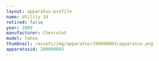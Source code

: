 ```yaml
---
layout: apparatus-profile
name: Utility 14
retired: false
year: 2009
manufacturer: Chevrolet
model: Tahoe
thumbnail: /assets/img/apparatus/200009003/apparatus.png
apparatusid: 200009003
---
```

